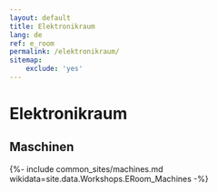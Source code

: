 ```yaml
---
layout: default
title: Elektronikraum
lang: de
ref: e_room
permalink: /elektronikraum/
sitemap:
    exclude: 'yes'
---
```

# Elektronikraum
## Maschinen

{%- include common_sites/machines.md wikidata=site.data.Workshops.ERoom_Machines -%}
